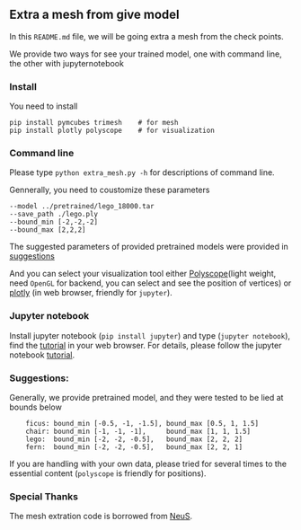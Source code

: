## Extra a mesh from give model
In this `README.md` file, we will be going extra a mesh from the check points.

We provide two ways for see your trained model, one with command line, the other with jupyternotebook

### Install
You need to install 
```
pip install pymcubes trimesh    # for mesh
pip install plotly polyscope    # for visualization
```

### Command line
Please type `python extra_mesh.py -h` for descriptions of command line.

Gennerally, you need to coustomize these parameters
```
--model ../pretrained/lego_18000.tar
--save_path ./lego.ply
--bound_min [-2,-2,-2]
--bound_max [2,2,2]
```
The suggested parameters of provided pretrained models were provided in  [suggestions](#suggestions) 

And you can select your visualization tool either [Polyscope](https://polyscope.run/py/)(light weight, need `OpenGL` for backend, you can select and see the position of vertices) or [plotly](https://plotly.com/python/3d-mesh/) (in web browser, friendly for `jupyter`).


### Jupyter notebook
Install jupyter notebook (`pip install jupyter`) and type (`jupyter notebook`), find the [tutorial](./extra_mesh.ipynb) in your web browser. For details, please follow the jupyter notebook [tutorial](./extra_mesh.ipynb).

### Suggestions:
Generally, we provide pretrained model, and they were tested to be lied at bounds below
```
    ficus: bound_min [-0.5, -1, -1.5], bound_max [0.5, 1, 1.5]
    chair: bound_min [-1, -1, -1],     bound_max [1, 1, 1.5]
    lego:  bound_min [-2, -2, -0.5],   bound_max [2, 2, 2] 
    fern:  bound_min [-2, -2, -0.5],   bound_max [2, 2, 1] 
```
If you are handling with your own data, please tried for several times to the essential content (`polyscope` is friendly for positions).

### Special Thanks
The mesh extration code is borrowed from [NeuS](https://github.com/Totoro97/NeuS).
